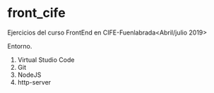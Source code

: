 # front_cife
Ejercicios del curso FrontEnd en CIFE-Fuenlabrada<Abril/julio 2019>

Entorno.

1. Virtual Studio Code
2. Git
3. NodeJS
4. http-server
